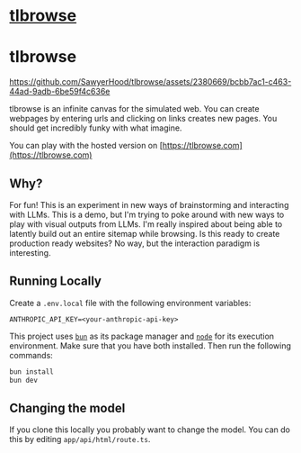 # [tlbrowse](https://github.com/SawyerHood/tlbrowse)

# tlbrowse

https://github.com/SawyerHood/tlbrowse/assets/2380669/bcbb7ac1-c463-44ad-9adb-6be59f4c636e

tlbrowse is an infinite canvas for the simulated web. You can create webpages by entering urls and clicking on links creates new pages. You should get incredibly funky with what imagine.

You can play with the hosted version on [https://tlbrowse.com](https://tlbrowse.com)

## Why?

For fun! This is an experiment in new ways of brainstorming and interacting with LLMs. This is a demo, but I'm trying to poke around with new ways to play with visual outputs from LLMs. I'm really inspired about being able to latently build out an entire sitemap while browsing. Is this ready to create production ready websites? No way, but the interaction paradigm is interesting.

## Running Locally

Create a `.env.local` file with the following environment variables:

```
ANTHROPIC_API_KEY=<your-anthropic-api-key>
```

This project uses [`bun`](https://bun.sh/) as its package manager and [`node`](https://nodejs.org/) for its execution environment. Make sure that you have both installed. Then run the following commands:

```bash
bun install
bun dev
```

## Changing the model

If you clone this locally you probably want to change the model. You can do this by editing `app/api/html/route.ts`.
